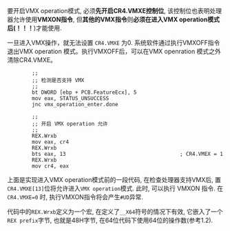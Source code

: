 
要开启VMX operation模式, 必须**先开启CR4.VMXE控制位**, 该控制位也表明处理器允许使用**VMXON指令**, 但**其他的VMX指令**则**必须在进入VMX operation模式后(！！！**)才能使用.

一旦进入VMX操作，就无法设置 `CR4.VMXE` 为0. 系统软件通过执行VMXOFF指令退出VMX operation 模式。执行VMXOFF后，​​可以在VMX openration 模式之外清除CR4.VMXE。

```x86asm
        ;;
        ;; 检测是否支持 VMX 
        ;;
        bt DWORD [ebp + PCB.FeatureEcx], 5
        mov eax, STATUS_UNSUCCESS
        jnc vmx_operation_enter.done        
        
        ;;
        ;; 开启 VMX operation 允许
        ;;
        REX.Wrxb
        mov eax, cr4
        REX.Wrxb
        bts eax, 13                                     ; CR4.VMEX = 1
        REX.Wrxb
        mov cr4, eax
```

上面是实现进入VMX operation模式前的一段代码, 在检查处理器支持VMX后, 置`CR4.VMXE[13]`位将允许进入`VMX operation`模式. 此时, 可以执行 VMXON 指令. 在`CR4.VMXE=0` 时, 执行VMXON指令将会产生`#UD`异常.

代码中的`REX.Wrxb`定义为一个宏, 在定义了`__X64`符号的情况下有效, 它嵌入了一个`REX prefix`字节, 也就是48H字节, 在64位代码下使用64位的操作数(参考1.2).